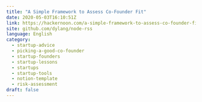 ```yaml
---
title: "A Simple Framework to Assess Co-Founder Fit"
date: 2020-05-03T16:10:51Z
link: https://hackernoon.com/a-simple-framework-to-assess-co-founder-fit-df5d3yw3?source=rss&utm_medium=RSS&utm_source=news.12bit.vn
site: github.com/dylang/node-rss
language: English
category:
  - startup-advice
  - picking-a-good-co-founder
  - startup-founders
  - startup-lessons
  - startups
  - startup-tools
  - notion-template
  - risk-assessment
draft: false
---
```

